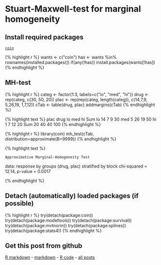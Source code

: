 Stuart-Maxwell-test for marginal homogeneity
=========================

Install required packages
-------------------------

[`coin`](http://cran.r-project.org/package=coin)


{% highlight r %}
wants <- c("coin")
has   <- wants %in% rownames(installed.packages())
if(any(!has)) install.packages(wants[!has])
{% endhighlight %}


MH-test
-------------------------


{% highlight r %}
categ <- factor(1:3, labels=c("lo", "med", "hi"))
drug  <- rep(categ, c(30, 50, 20))
plac  <- rep(rep(categ, length(categ)), c(14,7,9, 5,26,19, 1,7,12))
cTab  <- table(drug, plac)
addmargins(cTab)
{% endhighlight %}



{% highlight text %}
     plac
drug   lo med  hi Sum
  lo   14   7   9  30
  med   5  26  19  50
  hi    1   7  12  20
  Sum  20  40  40 100
{% endhighlight %}



{% highlight r %}
library(coin)
mh_test(cTab, distribution=approximate(B=9999))
{% endhighlight %}



{% highlight text %}

	Approximative Marginal-Homogeneity Test

data:  response by
	 groups (drug, plac) 
	 stratified by block 
chi-squared = 12.14, p-value = 0.0017

{% endhighlight %}


Detach (automatically) loaded packages (if possible)
-------------------------


{% highlight r %}
try(detach(package:coin))
try(detach(package:modeltools))
try(detach(package:survival))
try(detach(package:mvtnorm))
try(detach(package:splines))
try(detach(package:stats4))
{% endhighlight %}


Get this post from github
----------------------------------------------

[R markdown](https://github.com/dwoll/RExRepos/raw/master/Rmd/npStuartMaxwell.Rmd) - [markdown](https://github.com/dwoll/RExRepos/raw/master/md/npStuartMaxwell.md) - [R code](https://github.com/dwoll/RExRepos/raw/master/R/npStuartMaxwell.R) - [all posts](https://github.com/dwoll/RExRepos)
